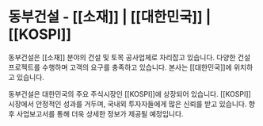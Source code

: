 # 동부건설 - [[소재]] | [[대한민국]] | [[KOSPI]]

동부건설은 [[소재]] 분야의 건설 및 토목 공사업체로 자리잡고 있습니다. 다양한 건설 프로젝트를 수행하며 고객의 요구를 충족하고 있습니다. 본사는 [[대한민국]]에 위치하고 있습니다.

동부건설은 대한민국의 주요 주식시장인 [[KOSPI]]에 상장되어 있습니다. [[KOSPI]] 시장에서 안정적인 성과를 거두며, 국내외 투자자들에게 많은 신뢰를 받고 있습니다. 향후 사업보고서를 통해 더욱 상세한 정보가 제공될 예정입니다.
